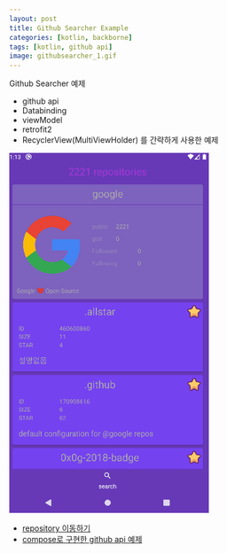 ```yaml
---
layout: post
title: Github Searcher Example 
categories: [kotlin, backborne]
tags: [kotlin, github api]
image: githubsearcher_1.gif
---
```


Github Searcher 예제 

- github api
- Databinding
- viewModel
- retrofit2
- RecyclerView(MultiViewHolder) 를 간략하게 사용한 예제

![](https://raw.githubusercontent.com/VintageAppMaker/GithubSearcher/master/githubsearch.gif)

- [repository 이동하기](https://github.com/VintageAppMaker/GithubSearcher)
- [compose로 구현한 github api 예제](https://github.com/VintageAppMaker/Github_compose)
